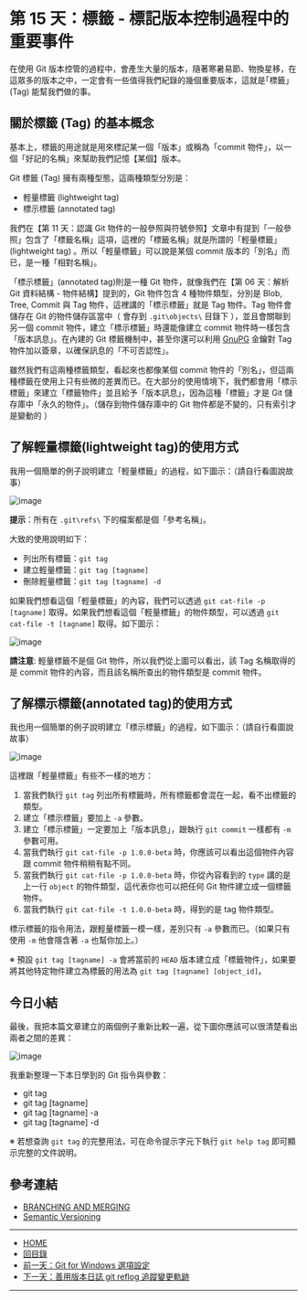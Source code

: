 第 15 天：標籤 - 標記版本控制過程中的重要事件
===========================================================

在使用 Git 版本控管的過程中，會產生大量的版本，隨著寒暑易節、物換星移，在這眾多的版本之中，一定會有一些值得我們紀錄的幾個重要版本，這就是｢標籤｣ (Tag) 能幫我們做的事。

關於標籤 (Tag) 的基本概念
------------------------

基本上，標籤的用途就是用來標記某一個「版本」或稱為「commit 物件」，以一個「好記的名稱」來幫助我們記憶【某個】版本。

Git 標籤 (Tag) 擁有兩種型態，這兩種類型分別是：

* 輕量標籤 (lightweight tag) 
* 標示標籤 (annotated tag)

我們在【第 11 天：認識 Git 物件的一般參照與符號參照】文章中有提到「一般參照」包含了「標籤名稱」這項，這裡的「標籤名稱」就是所謂的「輕量標籤」(lightweight tag) 。所以「輕量標籤」可以說是某個 commit 版本的「別名」而已，是一種「相對名稱」。

「標示標籤」(annotated tag)則是一種 Git 物件，就像我們在【第 06 天：解析 Git 資料結構 - 物件結構】提到的，Git 物件包含 4 種物件類型，分別是 Blob, Tree, Commit 與 Tag 物件，這裡講的「標示標籤」就是 Tag 物件。Tag 物件會儲存在 Git 的物件儲存區當中（ 會存到 `.git\objects\` 目錄下 ），並且會關聯到另一個 commit 物件，建立「標示標籤」時還能像建立 commit 物件時一樣包含「版本訊息」。在內建的 Git 標籤機制中，甚至你還可以利用 [GnuPG](http://gnupg.org/) 金鑰對 Tag 物件加以簽章，以確保訊息的「不可否認性」。

雖然我們有這兩種標籤類型，看起來也都像某個 commit 物件的「別名」，但這兩種標籤在使用上只有些微的差異而已。在大部分的使用情境下，我們都會用「標示標籤」來建立「標籤物件」並且給予「版本訊息」，因為這種「標籤」才是 Git 儲存庫中「永久的物件」。（儲存到物件儲存庫中的 Git 物件都是不變的，只有索引才是變動的 ）

了解輕量標籤(lightweight tag)的使用方式
---------------------------------------

我用一個簡單的例子說明建立「輕量標籤」的過程，如下圖示：（請自行看圖說故事）

![image](../figures/15/01.png)

**提示**：所有在 `.git\refs\` 下的檔案都是個「參考名稱」。

大致的使用說明如下：

* 列出所有標籤：`git tag`
* 建立輕量標籤：`git tag [tagname]`
* 刪除輕量標籤：`git tag [tagname] -d`

如果我們想看這個「輕量標籤」的內容，我們可以透過 `git cat-file -p [tagname]` 取得。如果我們想看這個「輕量標籤」的物件類型，可以透過 `git cat-file -t [tagname]` 取得。如下圖示：

![image](../figures/15/02.png)

**請注意**: 輕量標籤不是個 Git 物件，所以我們從上圖可以看出，該 Tag 名稱取得的是 commit 物件的內容，而且該名稱所查出的物件類型是 commit 物件。

了解標示標籤(annotated tag)的使用方式
------------------------------------

我也用一個簡單的例子說明建立「標示標籤」的過程，如下圖示：（請自行看圖說故事）

![image](../figures/15/03.png)

這裡跟「輕量標籤」有些不一樣的地方：

1. 當我們執行 `git tag` 列出所有標籤時，所有標籤都會混在一起，看不出標籤的類型。
2. 建立「標示標籤」要加上 `-a` 參數。
3. 建立「標示標籤」一定要加上「版本訊息」，跟執行 `git commit` 一樣都有 `-m` 參數可用。
4. 當我們執行 `git cat-file -p 1.0.0-beta` 時，你應該可以看出這個物件內容跟 commit 物件稍稍有點不同。
5. 當我們執行 `git cat-file -p 1.0.0-beta` 時，你從內容看到的 `type` 講的是上一行 `object` 的物件類型，這代表你也可以把任何 Git 物件建立成一個標籤物件。
6. 當我們執行 `git cat-file -t 1.0.0-beta` 時，得到的是 tag 物件類型。

標示標籤的指令用法，跟輕量標籤一模一樣，差別只有 `-a` 參數而已。（如果只有使用 `-m` 他會隱含著 `-a` 也幫你加上。）

※ 預設 `git tag [tagname] -a` 會將當前的 `HEAD` 版本建立成「標籤物件」，如果要將其他特定物件建立為標籤的用法為 `git tag [tagname] [object_id]`。


今日小結
-------

最後，我把本篇文章建立的兩個例子重新比較一遍，從下圖你應該可以很清楚看出兩者之間的差異：

![image](../figures/15/04.png)

我重新整理一下本日學到的 Git 指令與參數：

* git tag
* git tag [tagname]
* git tag [tagname] -a
* git tag [tagname] -d

※ 若想查詢 `git tag` 的完整用法，可在命令提示字元下執行 `git help tag` 即可顯示完整的文件說明。

參考連結
-------

* [BRANCHING AND MERGING](http://gitref.org/branching/#tag)
* [Semantic Versioning](http://semver.org/)


-------
* [HOME](../README.md)
* [回目錄](README.md)
* [前一天：Git for Windows 選項設定](14.md)
* [下一天：善用版本日誌 git reflog 追蹤變更軌跡](16.md)

-------


